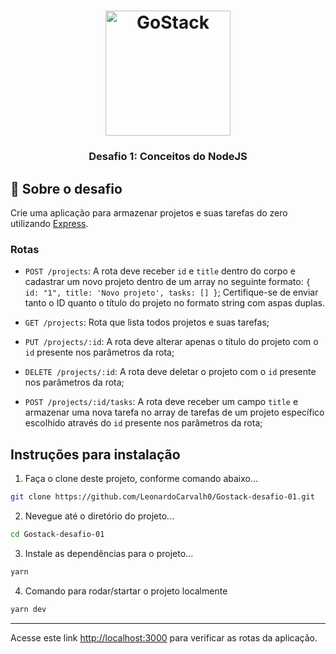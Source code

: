 <h1 align="center">
    <img alt="GoStack" src="https://rocketseat-cdn.s3-sa-east-1.amazonaws.com/bootcamp-header.png" width="200px" />
</h1>

<h3 align="center">
  Desafio 1: Conceitos do NodeJS
</h3>

## :rocket: Sobre o desafio

Crie uma aplicação para armazenar projetos e suas tarefas do zero utilizando [Express](https://expressjs.com/pt-br/).

### Rotas

- `POST /projects`: A rota deve receber `id` e `title` dentro do corpo e cadastrar um novo projeto dentro de um array no seguinte formato: `{ id: "1", title: 'Novo projeto', tasks: [] }`; Certifique-se de enviar tanto o ID quanto o título do projeto no formato string com aspas duplas.

- `GET /projects`: Rota que lista todos projetos e suas tarefas;

- `PUT /projects/:id`: A rota deve alterar apenas o título do projeto com o `id` presente nos parâmetros da rota;

- `DELETE /projects/:id`: A rota deve deletar o projeto com o `id` presente nos parâmetros da rota;

- `POST /projects/:id/tasks`: A rota deve receber um campo `title` e armazenar uma nova tarefa no array de tarefas de um projeto específico escolhido através do `id` presente nos parâmetros da rota;

## Instruções para instalação

1. Faça o clone deste projeto, conforme comando abaixo...

```sh
git clone https://github.com/LeonardoCarvalh0/Gostack-desafio-01.git
```

2. Nevegue até o diretório do projeto...

```sh
cd Gostack-desafio-01
```

3. Instale as dependências para o projeto...

```sh
yarn
```

4. Comando para rodar/startar o projeto localmente

```sh
yarn dev
```

---

Acesse este link [http://localhost:3000](http://localhost:3000) para verificar as rotas da aplicação.
